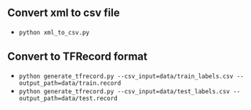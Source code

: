 ## Convert xml to csv file
- `python xml_to_csv.py`

## Convert to TFRecord format
- `python generate_tfrecord.py --csv_input=data/train_labels.csv --output_path=data/train.record`
- `python generate_tfrecord.py --csv_input=data/test_labels.csv --output_path=data/test.record`

